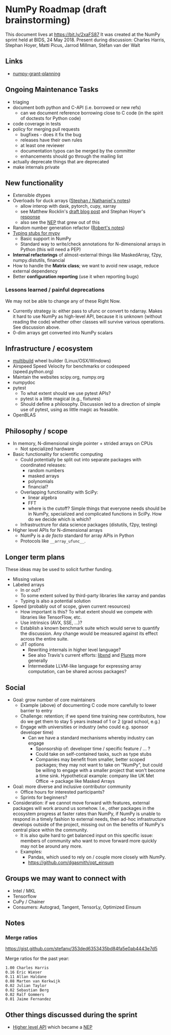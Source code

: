 # NumPy Roadmap (draft brainstorming)

This document lives at https://bit.ly/2xaFS87
It was created at the NumPy sprint held at BIDS, 24 May 2018.
Present during discussion: Charles Harris, Stephan Hoyer, Matti Picus, Jarrod Millman, Stéfan van der Walt

## Links

- [numpy-grant-planning](https://github.com/njsmith/numpy-grant-planning) 

## Ongoing Maintenance Tasks

- triaging
- document both python and C-API (i.e. borrowed or new refs)
    - can we document reference borrowing close to C code (in the spirit of doctests for Python code)
- code coverage in tests
- policy for merging pull requests
  - bugfixes - does it fix the bug
  - releases have their own rules
  - at least one reviewer
  - documentation typos can be merged by the committer
  - enhancements should go through the mailing list
- actually deprecate things that are deprecated
- make internals private

## New functionality

- Extensible dtypes
- Overloads for duck arrays ([Stephan / Nathaniel's notes](https://docs.google.com/document/d/10mmyZ2-9GDm4W_5xJIMnbSzxFrD55lJkNsH8F7UB_Fs/edit?usp=sharing))
  - allow interop with dask, pytorch, cupy, xarray 
  - see Matthew Rocklin's [draft blog post]( http://matthewrocklin.com/blog/work/2018/05/22/beyond-numpy) and Stephan Hoyer's [response](https://gist.github.com/shoyer/bf6d2c7d271f05e08ca5f77d729a8917)
  - also see the [NEP](https://github.com/numpy/numpy/pull/11189) that grew out of this
- Random number generation refactor ([Robert's notes](https://gist.github.com/stefanv/8ab156ccf1a8d2355d96f131d3b079d6))
- [Typing stubs for mypy](https://github.com/numpy/numpy-stubs)
    - Basic support in NumPy
    - Standard way to write/check annotations for N-dimensional arrays in Python (this will need a PEP)
- **Internal refactorings** of almost-external things like MaskedArray, f2py, numpy.distutils, financial
- How to handle the **Matrix class**; we want to avoid new usage, reduce external dependency
- Better **configuration reporting** (use it when reporting bugs)

### Lessons learned / painful deprecations

We may not be able to change any of these Right Now.

- Currently strategy is: either pass to ufunc or convert to ndarray. Makes it hard to use NumPy as high-level API, because it is unknown (without reading the code) whether other classes will survive various operations. See discussion above.
- 0-dim arrays get converted into NumPy scalars

## Infrastructure / ecosystem

- [multibuild](https://github.com/matthew-brett/multibuild) wheel builder (Linux/OSX/Windows)
- Airspeed Speed Velocity for benchmarks or codespeed (speed.python.org)
- Maintain the websites scipy.org, numpy.org
- numpydoc
- pytest
    - To what extent should we use pytest APIs?
    - pytest is a little magical (e.g., fixtures)
    - Should define a philosophy. Discussion led to a direction of simple use of pytest, using as little magic as feasable.
- OpenBLAS

## Philosophy / scope

- In memory, N-dimensional single pointer + strided arrays on CPUs
    - Not specialized hardware
- Basic functionality for scientific computing
    - Could potentially be split out into separate packages with coordinated releases:
        - random numbers
        - masked arrays
        - polynomials
        - financial?
    - Overlapping functionality with SciPy:
        - linear algebra
        - FFT
        - where is the cutoff? Simple things that everyone needs should be in NumPy, specialized and complicated functions in SciPy. How do we decide which is which?
    - Infrastructrure for data science packages (distutils, f2py, testing)
- Higher level APIs for N-dimensional arrays
    - NumPy is a *de facto* standard for array APIs in Python
    - Protocols like `__array_ufunc__`.

## Longer term plans

These ideas may be used to solicit further funding.

- Missing values
- Labeled arrays
    - In or out?
    - To some extent solved by third-party libraries like xarray and pandas
    - Typing is also a potential solution
- Speed (probably out of scope, given current resources)
    - How important is this? To what extent should we compete with libraries like TensorFlow, etc.
    - Use intrinsics (AVX, SSE, ...)?
    - Establish a known benchmark suite which would serve to quantify the discussion. Any change would be measured against its effect across the entire suite.
    - JIT options
        - Rewriting internals in higher level language?
        - See also Travis's current efforts: [libxnd](https://github.com/plures/xnd) and [Plures](https://github.com/plures) more generally
        - Intermediate LLVM-like language for expressing array computation, can be shared across packages?

## Social

- Goal: grow number of core maintainers
    - Example (above) of documenting C code more carefully to lower barrier to entry
    - Challenge: retention; if we spend time training new contributors, how do we get them to stay 5 years instead of 1 or 2 (grad school, e.g.)
    - Engage with universities or industry (who could e.g. sponsor developer time)
        - Can we have a standard mechanisms whereby industry can engage
            - Sponsorship of: developer time / specific feature / ... ?
            - Could take on self-contained tasks, such as type stubs
            - Companies may benefit from smaller, better scoped packages; they may not want to take on "NumPy", but could be willing to engage with a smaller project that won't become a time sink. Hypothetical example: company like UK Met Office -> package like Masked Arrays
- Goal: more diverse and inclusive contributor community
    - Office hours for interested participants?
    - Sprints for beginners?
- Consideration: if we cannot move forward with features, external packages will work around us somehow. I.e., other packages in the ecosystem progress at faster rates than NumPy, if NumPy is unable to respond in a timely fashion to external needs, then ad-hoc infrastructure develops outside of the project, missing out on the benefits of NumPy's central place within the community.
    - It is also quite hard to get balanced input on this specific issue: members of community who want to move forward more quickly may not be around any more.
    - Examples:
        - Pandas, which used to rely on / couple more closely with NumPy.
        - https://github.com/dgasmith/opt_einsum
    
## Groups we may want to connect with

- Intel / MKL
- Tensorflow
- CuPy / Chainer
- Consumers: Autograd, Tangent, TensorLy, Optimized Einsum

## Notes

### Merge ratios

https://gist.github.com/stefanv/353ded6353435bd84fa5e0ab4443e7d5

Merge ratios for the past year:

```
1.00 Charles Harris
0.16 Eric Wieser
0.11 Allan Haldane
0.08 Marten van Kerkwijk
0.02 Julian Taylor
0.02 Sebastian Berg
0.02 Ralf Gommers
0.01 Jaime Fernandez
```

## Other things discussed during the sprint

- [Higher level API](https://hackmd.io/j5pmoftHRu--JfBaoiOTRA#) which became a [NEP](https://github.com/numpy/numpy/pull/11189)
